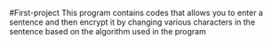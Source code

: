 #First-project
This program contains codes that allows you to enter a sentence and then encrypt it by changing various characters in the sentence based on the algorithm used in the program